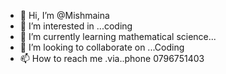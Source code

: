 - 👋 Hi, I’m @Mishmaina
- 👀 I’m interested in ...coding
- 🌱 I’m currently learning mathematical science...
- 💞️ I’m looking to collaborate on ...Coding
- 📫 How to reach me .via..phone 0796751403

<!---
Mishmaina/Mishmaina is a ✨ special ✨ repository because its `README.md` (this file) appears on your GitHub profile.
You can click the Preview link to take a look at your changes.
--->
